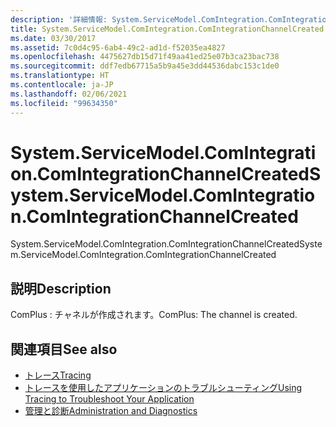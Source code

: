 ```yaml
---
description: '詳細情報: System.ServiceModel.ComIntegration.ComIntegrationChannelCreated'
title: System.ServiceModel.ComIntegration.ComIntegrationChannelCreated
ms.date: 03/30/2017
ms.assetid: 7c0d4c95-6ab4-49c2-ad1d-f52035ea4827
ms.openlocfilehash: 4475627db15d71f49aa41ed25e07b3ca23bac738
ms.sourcegitcommit: ddf7edb67715a5b9a45e3dd44536dabc153c1de0
ms.translationtype: HT
ms.contentlocale: ja-JP
ms.lasthandoff: 02/06/2021
ms.locfileid: "99634350"
---
```

# <a name="systemservicemodelcomintegrationcomintegrationchannelcreated"></a><span data-ttu-id="0c55e-103">System.ServiceModel.ComIntegration.ComIntegrationChannelCreated</span><span class="sxs-lookup"><span data-stu-id="0c55e-103">System.ServiceModel.ComIntegration.ComIntegrationChannelCreated</span></span>

<span data-ttu-id="0c55e-104">System.ServiceModel.ComIntegration.ComIntegrationChannelCreated</span><span class="sxs-lookup"><span data-stu-id="0c55e-104">System.ServiceModel.ComIntegration.ComIntegrationChannelCreated</span></span>  
  
## <a name="description"></a><span data-ttu-id="0c55e-105">説明</span><span class="sxs-lookup"><span data-stu-id="0c55e-105">Description</span></span>  

 <span data-ttu-id="0c55e-106">ComPlus : チャネルが作成されます。</span><span class="sxs-lookup"><span data-stu-id="0c55e-106">ComPlus: The channel is created.</span></span>  
  
## <a name="see-also"></a><span data-ttu-id="0c55e-107">関連項目</span><span class="sxs-lookup"><span data-stu-id="0c55e-107">See also</span></span>

- [<span data-ttu-id="0c55e-108">トレース</span><span class="sxs-lookup"><span data-stu-id="0c55e-108">Tracing</span></span>](index.md)
- [<span data-ttu-id="0c55e-109">トレースを使用したアプリケーションのトラブルシューティング</span><span class="sxs-lookup"><span data-stu-id="0c55e-109">Using Tracing to Troubleshoot Your Application</span></span>](using-tracing-to-troubleshoot-your-application.md)
- [<span data-ttu-id="0c55e-110">管理と診断</span><span class="sxs-lookup"><span data-stu-id="0c55e-110">Administration and Diagnostics</span></span>](../index.md)
